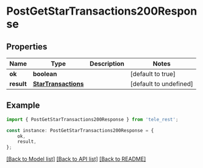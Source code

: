 # PostGetStarTransactions200Response


## Properties

Name | Type | Description | Notes
------------ | ------------- | ------------- | -------------
**ok** | **boolean** |  | [default to true]
**result** | [**StarTransactions**](StarTransactions.md) |  | [default to undefined]

## Example

```typescript
import { PostGetStarTransactions200Response } from 'tele_rest';

const instance: PostGetStarTransactions200Response = {
    ok,
    result,
};
```

[[Back to Model list]](../README.md#documentation-for-models) [[Back to API list]](../README.md#documentation-for-api-endpoints) [[Back to README]](../README.md)
